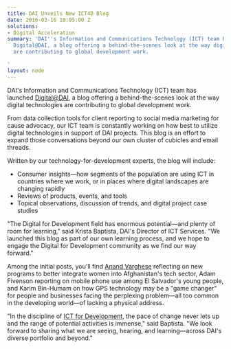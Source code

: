 ```yaml
---
title: DAI Unveils New ICT4D Blog
date: 2016-03-16 18:05:00 Z
solutions:
- Digital Acceleration
summary: 'DAI''s Information and Communications Technology (ICT) team has launched
  Digital@DAI, a blog offering a behind-the-scenes look at the way digital technologies
  are contributing to global development work.

'
layout: node
---
```


DAI's Information and Communications Technology (ICT) team has launched [Digital@DAI][1], a blog offering a behind-the-scenes look at the way digital technologies are contributing to global development work.

From data collection tools for client reporting to social media marketing for cause advocacy, our ICT team is constantly working on how best to utilize digital technologies in support of DAI projects. This blog is an effort to expand those conversations beyond our own cluster of cubicles and email threads.

Written by our technology-for-development experts, the blog will include:

* Consumer insights—how segments of the population are using ICT in countries where we work, or in places where digital landscapes are changing rapidly
* Reviews of products, events, and tools
* Topical observations, discussion of trends, and digital project case studies

"The Digital for Development field has enormous potential—and plenty of room for learning," said Krista Baptista, DAI's Director of ICT Services. "We launched this blog as part of our own learning process, and we hope to engage the Digital for Development community as we find our way forward."

Among the initial posts, you'll find [Anand Varghese][3] reflecting on new programs to better integrate women into Afghanistan's tech sector, Adam Fivenson reporting on mobile phone use among El Salvador's young people, and Karim Bin-Humam on how GPS technology may be a "game changer" for people and businesses facing the perplexing problem—all too common in the developing world—of lacking a physical address.

"In the discipline of [ICT for Development][6], the pace of change never lets up and the range of potential activities is immense," said Baptista. "We look forward to sharing what we are seeing, hearing, and learning—across DAI's diverse portfolio and beyond."

[1]: http://dai-global-digital.com?utm_source=daidotcom
[3]: /who-we-are/our-team/anand-varghese
[6]: /our-work/solutions/digital-acceleration
